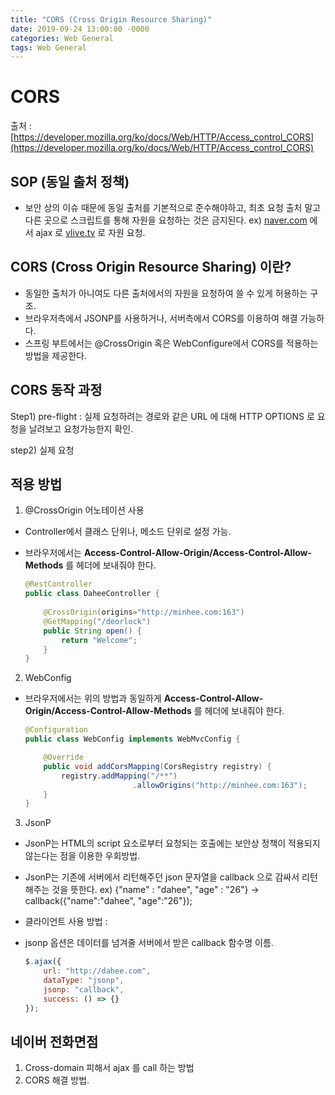 ```yaml
---
title: "CORS (Cross Origin Resource Sharing)"
date: 2019-09-24 13:00:00 -0000
categories: Web General
tags: Web General
---
```


# CORS 

출처 : [https://developer.mozilla.org/ko/docs/Web/HTTP/Access_control_CORS](https://developer.mozilla.org/ko/docs/Web/HTTP/Access_control_CORS)

## SOP (동일 출처 정책)

- 보안 상의 이슈 때문에 동일 출처를 기본적으로 준수해야하고, 최초 요청 출처 말고 다른 곳으로 스크립트를 통해 자원을 요청하는 것은 금지된다.
ex) [naver.com](http://naver.com) 에서 ajax 로 [vlive.tv](http://vlive.tv) 로 자원 요청.

## CORS (Cross Origin Resource Sharing) 이란?

- 동일한 출처가 아니여도 다른 출처에서의 자원을 요청하여 쓸 수 있게 허용하는 구조.
- 브라우저측에서 JSONP를 사용하거나, 서버측에서 CORS를 이용하여 해결 가능하다.
- 스프링 부트에서는 @CrossOrigin 혹은 WebConfigure에서 CORS를 적용하는 방법을 제공한다.

## CORS 동작 과정

Step1) pre-flight : 실제 요청하려는 경로와 같은 URL 에 대해 HTTP OPTIONS 로 요청을 날려보고 요청가능한지 확인.

step2) 실제 요청

## 적용 방법

1. @CrossOrigin 어노테이션 사용
- Controller에서 클래스 단위나, 메소드 단위로 설정 가능.
- 브라우저에서는 **Access-Control-Allow-Origin/Access-Control-Allow-Methods**  를 헤더에 보내줘야 한다.

	```java
    @RestController
    public class DaheeController {
    	
    	@CrossOrigin(origins="http://minhee.com:163")
    	@GetMapping("/doorlock")
    	public String open() {
    		return "Welcome";
    	}
    }
	```

2. WebConfig

- 브라우저에서는 위의 방법과 동일하게  **Access-Control-Allow-Origin/Access-Control-Allow-Methods**  를 헤더에 보내줘야 한다.
	```java
    @Configuration
    public class WebConfig implements WebMvcConfig {
    
    	@Override
    	public void addCorsMapping(CorsRegistry registry) {
    		registry.addMapping("/**")
    						.allowOrigins("http://minhee.com:163");
    	}
    }
	```

3. JsonP

- JsonP는 HTML의 script 요소로부터 요청되는 호출에는 보안상 정책이 적용되지 않는다는 점을 이용한 우회방법.
- JsonP는 기존에 서버에서 리턴해주던 json 문자열을 callback 으로 감싸서 리턴해주는 것을 뜻한다.
ex) {"name" : "dahee", "age" : "26"} -> callback({"name":"dahee", "age":"26"});
- 클라이언트 사용 방법 : 
- jsonp 옵션은 데이터를 넘겨줄 서버에서 받은 callback 함수명 이름.

	```javascript
    $.ajax({
    	url: "http://dahee.com",
    	dataType: "jsonp",
    	jsonp: "callback",
    	success: () => {}
	});
	```

## 네이버 전화면점

1. Cross-domain 피해서 ajax 를 call 하는 방법
2. CORS 해결 방법.
